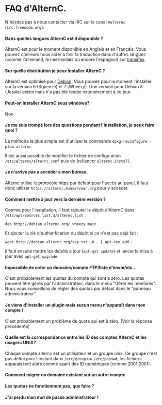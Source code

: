 # FAQ d'AlternC.

N'hésitez pas à nous contacter via IRC sur le canal `#alternc` (`irc.freenode.org`).

#### Dans quelles langues AlternC est il disponible ?

AlternC est pour le moment disponible en Anglais et en Français. Vous pouvez d'ailleurs nous aider à finir la traduction dans d'autres langues (comme l'allemand, le néerlandais ou encore l'espagnol) sur [transifex](https://www.transifex.com/octopuce/alternc/).

#### Sur quelle distribution je peux installer AlternC ?

AlternC est optimisé pour [Debian](https://www.debian.org/). Vous pouvez pour le moment l'installer sur la version 6 (Squeeze) et 7 (Wheezy). Une version pour Debian 8 (Jessie) existe mais n'a pas été testée extensivement à ce jour.

#### Peut-on installer AlternC sous windows?

Non.

#### Je me suis trompé lors des questions pendant l'installation, je peux faire quoi ?

La méthode la plus simple est d'utiliser la commande `dpkg-reconfigure -plow alternc`. 

Il est aussi possible de modifier le fichier de configuration `/etc/alternc/alternc.conf` puis de (re)lancer `alternc.install`.

#### Je n'arrive pas a accéder a mon bureau.

Alternc utilise le protocole https par défaut pour l'accès au panel, il faut donc utiliser ​`https://alternc.monserveur.org` pour y accéder.


#### Comment mettre à jour vers la dernière version ?

Comme pour l'installation, il faut rajouter le dépôt d'AlternC dans `/etc/apt/sources.list.d/alternc.list` : 

```
deb http://debian.alternc.org/ wheezy main
```
Et ajouter la clé d'authenfication du dépôt si ce n'est pas déjà fait : 

```
wget http://debian.alternc.org/key.txt -O - | apt-key add -
```

Il faut ensuite mettre les dépôts à jour (`apt-get update`) et lancer la mise à jour avec `apt-get upgrade`.

#### Impossible de créer un domaine/compte FTP/liste d'envoi/etc…

C'est probablement les quotas du compte qui sont a zéro. Les quotas peuvent être gérés par l'administrateur, dans le menu "Gérer les membres". Nous vous conseillons de régler des quotas par défaut dans le "panneau administrateur".

#### Je viens d'installer un plugin mais aucun menu n'apparaît dans mon compte !

C'est probablement un problème de quota qui est à zéro. (Voir la réponse précédente)

#### Quelle est la correspondance entre les ID des comptes AlternC et les usagers UNIX?

Chaque compte alternc est un utilisateur et un groupe unix. Ce groupe n'est pas défini pour l'instant dans `/etc/group` ou `/etc/passwd`, les fichiers apparaissent alors comme ayant des ID numériques (comme 2001:2001).

#### Comment migrer un domaine existant sur un autre compte

#### Les quotas ne fonctionnent pas, que faire ?

#### J'ai perdu mon mot de passe administrateur !

